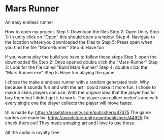 # Mars Runner
An easy endless runner

How to open my project. 
Step 1: Download the files
Step 2: Open Unity
Step 3: In unity click on "Open" this should open a window.
Step 4: Navigate to the location where you downloaded the files to
Step 5: Press open when you find the file "Mars-Runner"
Step 6: Have fun

If you wanna play the build you have to follow these steps
Step 1: open the downloaded file
Step 2: Ones opened double click the "Mars-Runner"
Step 3: Look for the file called "Build Mars Runner"
Step 4: double click the "Mars Runner.exe"
Step 5: Have fun playing the game

I chose the make a endless runner with a random generated train. 
Why because it sounds fun and with the art I could make it more fun. 
I chose to make 4 skins players can use. With the original idea that the player has to buy them but I didn't get it to work.
The player can collect melon's and with every single one the player collects the player will move faster.

UI is made by: https://assetstore.unity.com/publishers/47475
The game sprites are made by: https://assetstore.unity.com/publishers/44925
Go check them out! They made amazing art and I love to use those.

All the audio is royalty free.
